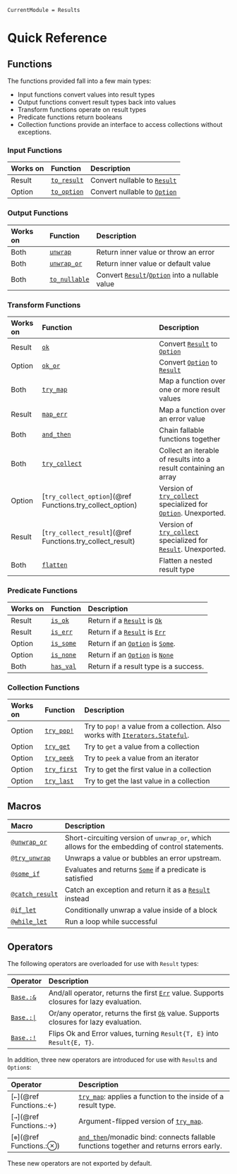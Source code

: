 ```@meta
CurrentModule = Results
```

# Quick Reference

## Functions

The functions provided fall into a few main types:

 - Input functions convert values into result types
 - Output functions convert result types back into values
 - Transform functions operate on result types
 - Predicate functions return booleans
 - Collection functions provide an interface to access collections
   without exceptions.

### Input Functions

| Works on | Function                     | Description                                                                                                                                                |
| :------- | :------------                | :------------------------------------                                                                                                                      |
| Result   | [`to_result`](@ref)          | Convert nullable to [`Result`](@ref)                                                                                                                       |
| Option   | [`to_option`](@ref)          | Convert nullable to [`Option`](@ref)                                                                                                                       |

### Output Functions

| Works on | Function                     | Description                                                                                                                                                |
| :------- | :------------                | :------------------------------------                                                                                                                      |
| Both     | [`unwrap`](@ref)             | Return inner value or throw an error                                                                                                                       |
| Both     | [`unwrap_or`](@ref)          | Return inner value or default value                                                                                                                        |
| Both     | [`to_nullable`](@ref)        | Convert [`Result`](@ref)/[`Option`](@ref) into a nullable value                                                                                            |

### Transform Functions

| Works on | Function                     | Description                                                                                                                                                |
| :------- | :------------                | :------------------------------------                                                                                                                      |
| Result   | [`ok`](@ref)                 | Convert [`Result`](@ref) to [`Option`](@ref)                                                                                                               |
| Option   | [`ok_or`](@ref)              | Convert [`Option`](@ref) to [`Result`](@ref)                                                                                                               |
| Both     | [`try_map`](@ref)            | Map a function over one or more result values                                                                                                              |
| Result   | [`map_err`](@ref)            | Map a function over an error value                                                                                                                         |
| Both     | [`and_then`](@ref)           | Chain fallable functions together                                                                                                                          |
| Both     | [`try_collect`](@ref)        | Collect an iterable of results into a result containing an array                                                                                           |
| Option   | [`try_collect_option`](@ref Functions.try_collect_option) | Version of [`try_collect`](@ref) specialized for [`Option`](@ref). Unexported.                                                |
| Result   | [`try_collect_result`](@ref Functions.try_collect_result) | Version of [`try_collect`](@ref) specialized for [`Result`](@ref). Unexported.                                                |
| Both     | [`flatten`](@ref)            | Flatten a nested result type                                                                                                                               |

### Predicate Functions

| Works on | Function                     | Description                                                                                                                                                |
| :------- | :------------                | :------------------------------------                                                                                                                      |
| Result   | [`is_ok`](@ref)              | Return if a [`Result`](@ref) is [`Ok`](@ref)                                                                                                               |
| Result   | [`is_err`](@ref)             | Return if a [`Result`](@ref) is [`Err`](@ref)                                                                                                              |
| Option   | [`is_some`](@ref)            | Return if an [`Option`](@ref) is [`Some`](https://docs.julialang.org/en/v1/base/base/#Base.Some).                                                          |
| Option   | [`is_none`](@ref)            | Return if an [`Option`](@ref) is [`None`](@ref)                                                                                                            |
| Both     | [`has_val`](@ref)            | Return if a result type is a success.                                                                                                                      |

### Collection Functions

| Works on | Function                     | Description                                                                                                                                                |
| :------- | :------------                | :------------------------------------                                                                                                                      |
| Option   | [`try_pop!`](@ref)           | Try to `pop!` a value from a collection. Also works with [`Iterators.Stateful`](https://docs.julialang.org/en/v1/base/iterators/#Base.Iterators.Stateful). |
| Option   | [`try_get`](@ref)            | Try to `get` a value from a collection                                                                                                                     |
| Option   | [`try_peek`](@ref)           | Try to `peek` a value from an iterator                                                                                                                     |
| Option   | [`try_first`](@ref)          | Try to get the first value in a collection                                                                                                                 |
| Option   | [`try_last`](@ref)           | Try to get the last value in a collection                                                                                                                  |

## Macros

| Macro                   | Description                                                                                                       |
| :------------           | :---------                                                                                                        |
| [`@unwrap_or`](@ref)    | Short-circuiting version of `unwrap_or`, which allows for the embedding of control statements.                    |
| [`@try_unwrap`](@ref)   | Unwraps a value or bubbles an error upstream.                                                                     |
| [`@some_if`](@ref)      | Evaluates and returns [`Some`](https://docs.julialang.org/en/v1/base/base/#Base.Some) if a predicate is satisfied |
| [`@catch_result`](@ref) | Catch an exception and return it as a [`Result`](@ref) instead                                                    |
| [`@if_let`](@ref)       | Conditionally unwrap a value inside of a block                                                                    |
| [`@while_let`](@ref)    | Run a loop while successful                                                                                       |

## Operators

The following operators are overloaded for use with `Result` types:

| Operator           | Description                                                                                     |
| :---               | :---                                                                                            |
| [`Base.:&`](@ref)  | And/all operator, returns the first [`Err`](@ref) value. Supports closures for lazy evaluation. |
| [`Base.:\|`](@ref) | Or/any operator, returns the first [`Ok`](@ref) value. Supports closures for lazy evaluation.   |
| [`Base.:!`](@ref)  | Flips Ok and Error values, turning `Result{T, E}` into `Result{E, T}`.                          |

In addition, three new operators are introduced for use with `Result`s and `Option`s:

| Operator                | Description                                                                                     |
| :---                    | :---                                                                                            |
| [`←`](@ref Functions.:←)  | [`try_map`](@ref): applies a function to the inside of a result type.                           |
| [`→`](@ref Functions.:→)  | Argument-flipped version of [`try_map`](@ref).                                                  |
| [`⊗`](@ref Functions.:⊗) | [`and_then`](@ref)/monadic bind: connects fallable functions together and returns errors early. |

These new operators are not exported by default.
